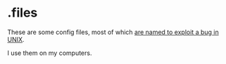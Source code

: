 .files
======

These are some config files, most of which [are named to exploit a bug in UNIX](https://plus.google.com/u/0/+RobPikeTheHuman/posts/R58WgWwN9jp).

I use them on my computers.
